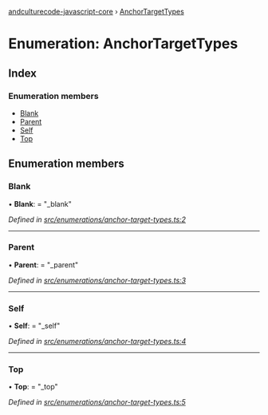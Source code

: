 [andculturecode-javascript-core](../README.md) › [AnchorTargetTypes](anchortargettypes.md)

# Enumeration: AnchorTargetTypes

## Index

### Enumeration members

* [Blank](anchortargettypes.md#blank)
* [Parent](anchortargettypes.md#parent)
* [Self](anchortargettypes.md#self)
* [Top](anchortargettypes.md#top)

## Enumeration members

###  Blank

• **Blank**: = "_blank"

*Defined in [src/enumerations/anchor-target-types.ts:2](https://github.com/AndcultureCode/AndcultureCode.JavaScript.Core/blob/1f57564/src/enumerations/anchor-target-types.ts#L2)*

___

###  Parent

• **Parent**: = "_parent"

*Defined in [src/enumerations/anchor-target-types.ts:3](https://github.com/AndcultureCode/AndcultureCode.JavaScript.Core/blob/1f57564/src/enumerations/anchor-target-types.ts#L3)*

___

###  Self

• **Self**: = "_self"

*Defined in [src/enumerations/anchor-target-types.ts:4](https://github.com/AndcultureCode/AndcultureCode.JavaScript.Core/blob/1f57564/src/enumerations/anchor-target-types.ts#L4)*

___

###  Top

• **Top**: = "_top"

*Defined in [src/enumerations/anchor-target-types.ts:5](https://github.com/AndcultureCode/AndcultureCode.JavaScript.Core/blob/1f57564/src/enumerations/anchor-target-types.ts#L5)*
